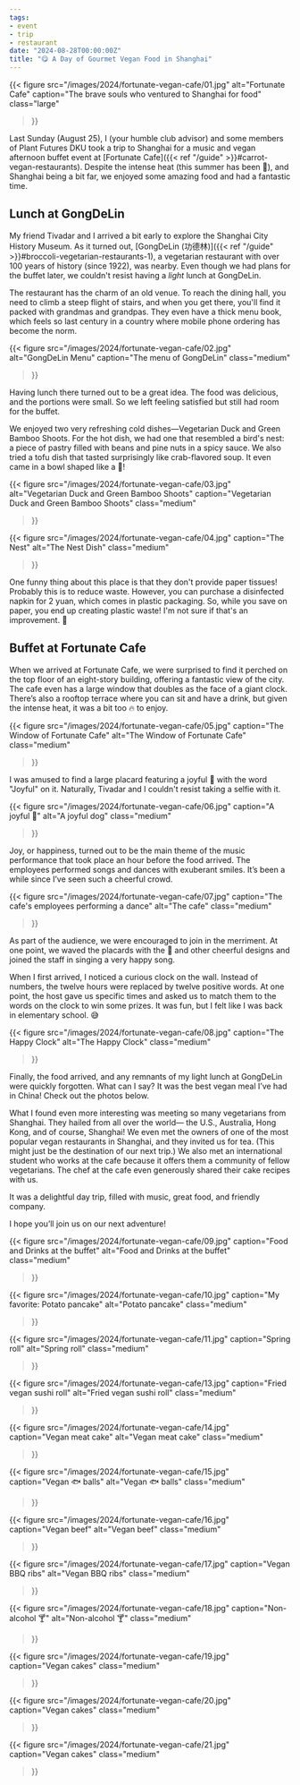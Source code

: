 ```yaml
---
tags:
- event
- trip
- restaurant
date: "2024-08-28T00:00:00Z"
title: "😋 A Day of Gourmet Vegan Food in Shanghai"
---
```


{{<
    figure src="/images/2024/fortunate-vegan-cafe/01.jpg"
    alt="Fortunate Cafe"
    caption="The brave souls who ventured to Shanghai for food"
    class="large"
>}}

Last Sunday (August 25), I (your humble club advisor) and some members of Plant Futures DKU took a trip to Shanghai for a music and vegan afternoon buffet event at 
[Fortunate Cafe]({{< ref "/guide" >}}#carrot-vegan-restaurants). Despite the intense heat (this summer has been :hot_face:), and Shanghai being a bit far, we enjoyed some amazing food and had a fantastic time.

## Lunch at GongDeLin

My friend Tivadar and I arrived a bit early to explore the Shanghai City History Museum.
As it turned out,
[GongDeLin (功德林)]({{< ref "/guide" >}}#broccoli-vegetarian-restaurants-1),
a vegetarian restaurant with over 100 years of history (since 1922), was nearby.
Even though we had plans for the buffet later,
we couldn't resist having a *light* lunch at GongDeLin.

The restaurant has the charm of an old venue.
To reach the dining hall,
you need to climb a steep flight of stairs,
and when you get there,
you'll find it packed with grandmas and grandpas.
They even have a thick menu book,
which feels so last century in a country
where mobile phone ordering has become the norm.

{{<
    figure src="/images/2024/fortunate-vegan-cafe/02.jpg"
    alt="GongDeLin Menu"
    caption="The menu of GongDeLin"
    class="medium"
>}}

Having lunch there turned out to be a great idea.
The food was delicious,
and the portions were small.
So we left feeling satisfied but still had room for the buffet.

We enjoyed two very refreshing cold dishes—Vegetarian Duck and Green Bamboo Shoots.
For the hot dish, we had one that resembled a bird's nest:
a piece of pastry filled with beans and pine nuts in a spicy sauce.
We also tried a tofu dish that tasted surprisingly like crab-flavored soup.
It even came in a bowl shaped like a :crab:!

{{<
    figure src="/images/2024/fortunate-vegan-cafe/03.jpg"
    alt="Vegetarian Duck and Green Bamboo Shoots"
    caption="Vegetarian Duck and Green Bamboo Shoots"
    class="medium"
>}}

{{< 
    figure src="/images/2024/fortunate-vegan-cafe/04.jpg"
    caption="The Nest"
    alt="The Nest Dish"
    class="medium"
>}}

One funny thing about this place is that they don't provide paper tissues!
Probably this is to reduce waste.
However, you can purchase a disinfected napkin for 2 yuan,
which comes in plastic packaging.
So, while you save on paper, you end up creating plastic waste!
I'm not sure if that's an improvement. :thinking:

## Buffet at Fortunate Cafe

When we arrived at Fortunate Cafe, we were surprised to find it perched on the top floor of an eight-story building, offering a fantastic view of the city. The cafe even has a large window that doubles as the face of a giant clock. There’s also a rooftop terrace where you can sit and have a drink, but given the intense heat, it was a bit too :fire: to enjoy.

{{< 
    figure src="/images/2024/fortunate-vegan-cafe/05.jpg"
    caption="The Window of Fortunate Cafe"
    alt="The Window of Fortunate Cafe"
    class="medium"
>}}

I was amused to find a large placard featuring a joyful :dog: with the word "Joyful" on it. Naturally, Tivadar and I couldn't resist taking a selfie with it.

{{< 
    figure src="/images/2024/fortunate-vegan-cafe/06.jpg"
    caption="A joyful :dog:"
    alt="A joyful dog"
    class="medium"
>}}

Joy, or happiness, turned out to be the main theme of the music performance that took place an hour before the food arrived. The employees performed songs and dances with exuberant smiles. It’s been a while since I’ve seen such a cheerful crowd.

{{< 
    figure src="/images/2024/fortunate-vegan-cafe/07.jpg"
    caption="The cafe's employees performing a dance"
    alt="The cafe"
    class="medium"
>}}

As part of the audience, we were encouraged to join in the merriment. At one point, we waved the placards with the :dog: and other cheerful designs and joined the staff in singing a very happy song.

When I first arrived, I noticed a curious clock on the wall. Instead of numbers, the twelve hours were replaced by twelve positive words. At one point, the host gave us specific times and asked us to match them to the words on the clock to win some prizes. It was fun, but I felt like I was back in elementary school. :sweat_smile:

{{< 
    figure src="/images/2024/fortunate-vegan-cafe/08.jpg"
    caption="The Happy Clock"
    alt="The Happy Clock"
    class="medium"
>}}

Finally, the food arrived, and any remnants of my light lunch at GongDeLin were quickly forgotten. What can I say? It was the best vegan meal I’ve had in China! Check out the photos below.

What I found even more interesting was meeting so many vegetarians from Shanghai. They hailed from all over the world— the U.S., Australia, Hong Kong, and of course, Shanghai! We even met the owners of one of the most popular vegan restaurants in Shanghai, and they invited us for tea. (This might just be the destination of our next trip.) We also met an international student who works at the cafe because it offers them a community of fellow vegetarians. The chef at the cafe even generously shared their cake recipes with us.

It was a delightful day trip, filled with music, great food, and friendly company.

I hope you’ll join us on our next adventure!

{{<
    figure src="/images/2024/fortunate-vegan-cafe/09.jpg"
    caption="Food and Drinks at the buffet"
    alt="Food and Drinks at the buffet"
    class="medium"
>}}

{{< 
    figure src="/images/2024/fortunate-vegan-cafe/10.jpg"
    caption="My favorite: Potato pancake"
    alt="Potato pancake"
    class="medium"
>}}

{{<
    figure src="/images/2024/fortunate-vegan-cafe/11.jpg"
    caption="Spring roll"
    alt="Spring roll"
    class="medium"
>}}

{{<
    figure src="/images/2024/fortunate-vegan-cafe/13.jpg"
    caption="Fried vegan sushi roll"
    alt="Fried vegan sushi roll"
    class="medium"
>}}

{{<
    figure src="/images/2024/fortunate-vegan-cafe/14.jpg"
    caption="Vegan meat cake"
    alt="Vegan meat cake"
    class="medium"
>}}

{{<
    figure src="/images/2024/fortunate-vegan-cafe/15.jpg"
    caption="Vegan 🐟 balls"
    alt="Vegan 🐟 balls"
    class="medium"
>}}

{{<
    figure src="/images/2024/fortunate-vegan-cafe/16.jpg"
    caption="Vegan beef"
    alt="Vegan beef"
    class="medium"
>}}

{{<
    figure src="/images/2024/fortunate-vegan-cafe/17.jpg"
    caption="Vegan BBQ ribs"
    alt="Vegan BBQ ribs"
    class="medium"
>}}

{{<
    figure src="/images/2024/fortunate-vegan-cafe/18.jpg"
    caption="Non-alcohol 🍸"
    alt="Non-alcohol 🍸"
    class="medium"
>}}

{{<
    figure src="/images/2024/fortunate-vegan-cafe/19.jpg"
    caption="Vegan cakes"
    class="medium"
>}}

{{<
    figure src="/images/2024/fortunate-vegan-cafe/20.jpg"
    caption="Vegan cakes"
    class="medium"
>}}

{{<
    figure src="/images/2024/fortunate-vegan-cafe/21.jpg"
    caption="Vegan cakes"
    class="medium"
>}}
